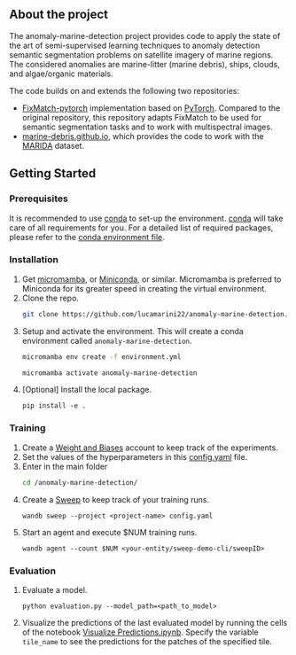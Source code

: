 ## About the project
The anomaly-marine-detection project provides code to apply the state of the art of semi-supervised learning techniques to anomaly detection semantic segmentation problems on satellite imagery of marine regions. The considered anomalies are marine-litter (marine debris), ships, clouds, and algae/organic materials.

The code builds on and extends the following two repositories:
- [FixMatch-pytorch](https://github.com/kekmodel/FixMatch-pytorch) implementation based on [PyTorch](https://pytorch.org/). Compared to the original repository, this repository adapts FixMatch to be used for semantic segmentation tasks and to work with multispectral images.
- [marine-debris.github.io](https://github.com/marine-debris/marine-debris.github.io), which provides the code to work with the [MARIDA](https://marine-debris.github.io/index.html) dataset.

## Getting Started

### Prerequisites

It is recommended to use [conda](https://docs.conda.io/en/latest/) to set-up the environment. [conda](https://docs.conda.io/en/latest/) will take care of all requirements for you. For a detailed list of required packages, please refer to the [conda environment file](https://github.com/lucamarini22/anomaly-marine-detection/blob/main/environment.yml).

### Installation

1. Get [micromamba](https://mamba.readthedocs.io/en/latest/installation.html#micromamba), or [Miniconda](https://docs.conda.io/en/latest/miniconda.html), or similar. Micromamba is preferred to Miniconda for its greater speed in creating the virtual environment.
2. Clone the repo.
   ```sh
   git clone https://github.com/lucamarini22/anomaly-marine-detection.git
   ```
3. Setup and activate the environment. This will create a conda environment called `anomaly-marine-detection`.
   ```sh
   micromamba env create -f environment.yml
   ```
   ```sh
   micromamba activate anomaly-marine-detection
   ```
4. [Optional] Install the local package.
   ```
   pip install -e .
   ```

### Training
1. Create a [Weight and Biases](https://wandb.ai) account to keep track of the experiments.
2. Set the values of the hyperparameters in this [config.yaml](https://github.com/lucamarini22/anomaly-marine-detection/blob/main/config.yaml) file.
3. Enter in the main folder
   ```sh
   cd /anomaly-marine-detection/
   ```
4. Create a [Sweep](https://docs.wandb.ai/guides/sweeps) to keep track of your training runs.
   ```
   wandb sweep --project <project-name> config.yaml
   ```
5. Start an agent and execute $NUM training runs.
   ```
   wandb agent --count $NUM <your-entity/sweep-demo-cli/sweepID>
   ```

### Evaluation
1. Evaluate a model.
   ```
   python evaluation.py --model_path=<path_to_model>
   ```
2. Visualize the predictions of the last evaluated model by running the cells of the notebook [Visualize Predictions.ipynb](https://github.com/lucamarini22/anomaly-marine-detection/blob/main/notebooks/Visualize%20Predictions.ipynb). Specify the variable `tile_name` to see the predictions for the patches of the specified tile.

